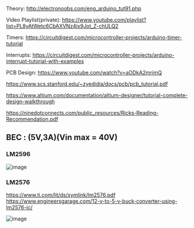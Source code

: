 Theory:
http://electronoobs.com/eng_arduino_tut91.php

Video Playlist(private):
https://www.youtube.com/playlist?list=PL8yAtWetc6CbAXVNz4ix9Jot_Z-chULQ2

Timers:
https://circuitdigest.com/microcontroller-projects/arduino-timer-tutorial

Interrupts:
https://circuitdigest.com/microcontroller-projects/arduino-interrupt-tutorial-with-examples

PCB Design:
https://www.youtube.com/watch?v=aODkA2mrimQ


https://www.scs.stanford.edu/~zyedidia/docs/pcb/pcb_tutorial.pdf


https://www.altium.com/documentation/altium-designer/tutorial-complete-design-walkthrough

https://ninedotconnects.com/public_resources/Ricks-Reading-Recommendation.pdf

## BEC : (5V,3A)(Vin max = 40V)

### LM2596
![image](https://github.com/ChiragKotian/Drone_FC/assets/117931123/468e0272-7f58-4e3f-a280-dc9f264ae8d7)

### LM2576
https://www.ti.com/lit/ds/symlink/lm2576.pdf
https://www.engineersgarage.com/12-v-to-5-v-buck-converter-using-lm2576-ic/

![image](https://github.com/ChiragKotian/Drone_FC/assets/117931123/e57c7c78-063f-4985-b582-549091b987e2)

